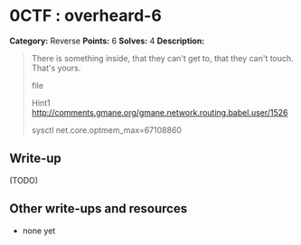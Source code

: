 # 0CTF : overheard-6

**Category:** Reverse
**Points:** 6
**Solves:** 4
**Description:**

> There is something inside, that they can't get to, that they can't touch. That's yours.
>
>
> file
>
>
> Hint1 <http://comments.gmane.org/gmane.network.routing.babel.user/1526>
>
>
> sysctl net.core.optmem_max=67108860


## Write-up

(TODO)

## Other write-ups and resources

* none yet
